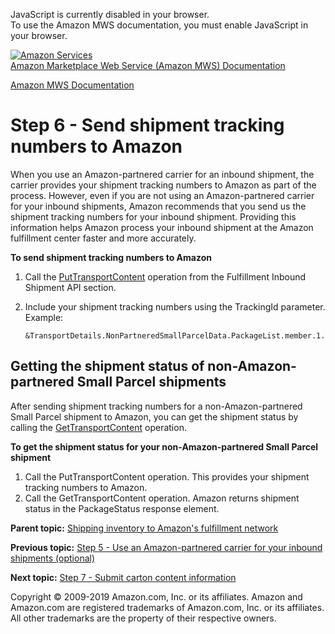<div id="MWSDX_noscript">

JavaScript is currently disabled in your browser.  
To use the Amazon MWS documentation, you must enable JavaScript in your
browser.

</div>

<div id="MWSDX_divtop">

[![Amazon
Services](https://images-na.ssl-images-amazon.com/images/G/08/mwsportal/fr_FR/amazonservices.gif
"Amazon Services")](http://services.amazon.fr)  
<span id="MWSDX_titlebar">[Amazon Marketplace Web Service (Amazon MWS)
Documentation](https://developer.amazonservices.fr/gp/mws/docs.html)</span>

</div>

<div id="MWSDX_divbottom">

<div id="MWSDX_divleft">

<div id="MWSDX_toc">

</div>

</div>

<div id="MWSDX_divright">

<div id="MWSDX_content">

<span id="MWSDX_breadcrumbs">[Amazon MWS
Documentation](https://developer.amazonservices.fr/gp/mws/docs.html)</span>

# Step 6 - Send shipment tracking numbers to Amazon

<div class="body conbody">

When you use an Amazon-partnered carrier for an inbound shipment, the
carrier provides your shipment tracking numbers to Amazon as part of the
process. However, even if you are not using an Amazon-partnered carrier
for your inbound shipments, Amazon recommends that you send us the
shipment tracking numbers for your inbound shipment. Providing this
information helps Amazon process your inbound shipment at the
<span class="ph">Amazon fulfillment center</span> faster and more
accurately.

**To send shipment tracking numbers to Amazon**

1.  Call the
    [PutTransportContent](../fba_inbound/FBAInbound_PutTransportContent.html)
    operation from the <span class="ph">Fulfillment Inbound Shipment API
    section</span>.

2.  Include your shipment tracking numbers using the
    <span class="keyword parmname">TrackingId</span> parameter.
    Example:
    
    ``` pre codeblock
    &TransportDetails.NonPartneredSmallParcelData.PackageList.member.1.TrackingId=A135KKEKWF1J5666
    ```

<div class="section">

## Getting the shipment status of non-Amazon-partnered Small Parcel shipments

After sending shipment tracking numbers for a non-Amazon-partnered
<span class="ph">Small Parcel</span> shipment to Amazon, you can get the
shipment status by calling the
[GetTransportContent](../fba_inbound/FBAInbound_GetTransportContent.html)
operation.

**To get the shipment status for your non-Amazon-partnered Small Parcel
shipment**

1.  Call the <span class="keyword apiname">PutTransportContent</span>
    operation. This provides your shipment tracking numbers to Amazon.
2.  Call the <span class="keyword apiname">GetTransportContent</span>
    operation. Amazon returns shipment status in the
    <span class="keyword parmname">PackageStatus</span> response
    element.

</div>

</div>

<div class="related-links">

<div class="familylinks">

<div class="parentlink">

**Parent topic:** [Shipping inventory to Amazon's fulfillment
network](../fba_guide/FBAGuide_ShipInventoryToAFN.html)

</div>

<div class="previouslink">

**Previous topic:** [Step 5 - Use an Amazon-partnered carrier for your
inbound shipments
(optional)](../fba_guide/FBAGuide_UseAmazonCarrierToShip.html)

</div>

<div class="nextlink">

**Next topic:** [Step 7 - Submit carton content
information](../fba_guide/FBAGuide_SubmitCartonContentsFeed.html)

</div>

</div>

</div>

<div id="MWSDX_footer">

Copyright © 2009-2019 Amazon.com, Inc. or its affiliates. Amazon and
Amazon.com are registered trademarks of Amazon.com, Inc. or its
affiliates. All other trademarks are the property of their respective
owners.

</div>

</div>

</div>

<div style="clear: both;">

</div>

</div>
